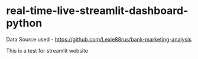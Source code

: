 # real-time-live-streamlit-dashboard-python

Data Source used - https://github.com/Lexie88rus/bank-marketing-analysis


This is a test for streamlit website
